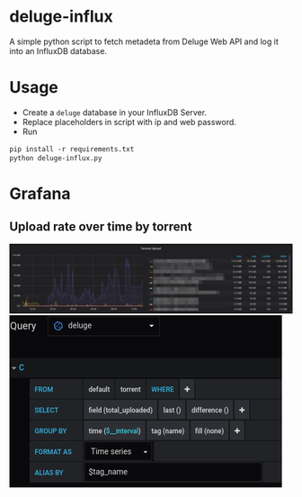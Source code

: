 # deluge-influx
A simple python script to fetch metadeta from Deluge Web API and log it into an InfluxDB database.

# Usage
- Create a `deluge` database in your InfluxDB Server.
- Replace placeholders in script with ip and web password.
- Run
```
pip install -r requirements.txt
python deluge-influx.py
```

# Grafana
## Upload rate over time by torrent
![grafana img](img/grafana_upload.jpg)
![grafana settings](img/grafana_upload_settings.jpg)